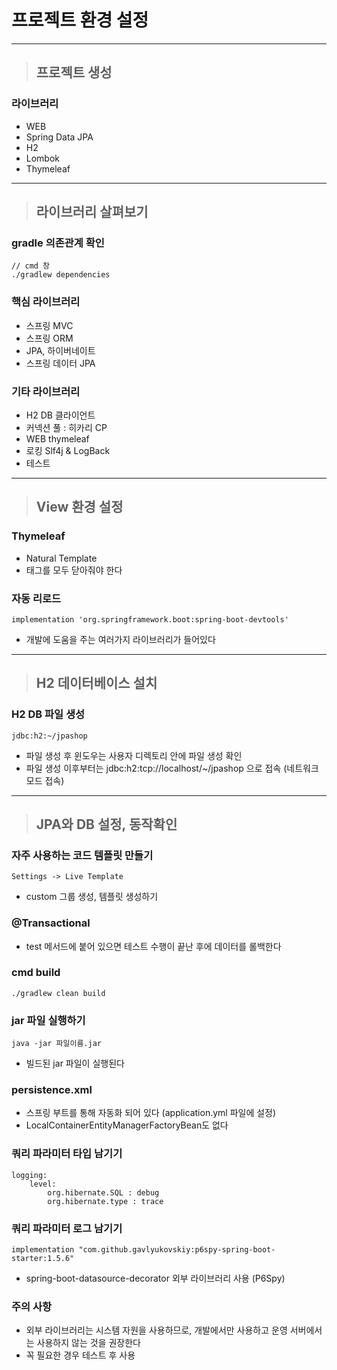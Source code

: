 
# 프로젝트 환경 설정 

----------------------------------------------------------------------------------------------------------------------------------

> ## 프로젝트 생성

### 라이브러리
- WEB
- Spring Data JPA
- H2
- Lombok
- Thymeleaf

----------------------------------------------------------------------------------------------------------------------------------

> ## 라이브러리 살펴보기

### gradle 의존관계 확인
    // cmd 창
    ./gradlew dependencies


### 핵심 라이브러리
- 스프링 MVC
- 스프링 ORM
- JPA, 하이버네이트
- 스프링 데이터 JPA


### 기타 라이브러리
- H2 DB 클라이언트
- 커넥션 풀 : 히카리 CP
- WEB thymeleaf
- 로킹 Slf4j & LogBack
- 테스트

----------------------------------------------------------------------------------------------------------------------------------

> ## View 환경 설정

### Thymeleaf
- Natural Template
- 태그를 모두 닫아줘야 한다


### 자동 리로드
    implementation 'org.springframework.boot:spring-boot-devtools'
- 개발에 도움을 주는 여러가지 라이브러리가 들어있다

----------------------------------------------------------------------------------------------------------------------------------

> ## H2 데이터베이스 설치

### H2 DB 파일 생성
    jdbc:h2:~/jpashop
- 파일 생성 후 윈도우는 사용자 디렉토리 안에 파일 생성 확인
- 파일 생성 이후부터는 jdbc:h2:tcp://localhost/~/jpashop 으로 접속 (네트워크 모드 접속)

----------------------------------------------------------------------------------------------------------------------------------

> ## JPA와 DB 설정, 동작확인

### 자주 사용하는 코드 템플릿 만들기
    Settings -> Live Template 
- custom 그룹 생성, 템플릿 생성하기


### @Transactional
- test 메서드에 붙어 있으면 테스트 수행이 끝난 후에 데이터를 롤백한다


### cmd build
    ./gradlew clean build


### jar 파일 실행하기
    java -jar 파일이름.jar
- 빌드된 jar 파일이 실행된다


### persistence.xml
- 스프링 부트를 통해 자동화 되어 있다 (application.yml 파일에 설정)
- LocalContainerEntityManagerFactoryBean도 없다 


### 쿼리 파라미터 타입 남기기
    logging:
        level:
            org.hibernate.SQL : debug 
            org.hibernate.type : trace


### 쿼리 파라미터 로그 남기기
    implementation "com.github.gavlyukovskiy:p6spy-spring-boot-starter:1.5.6"
- spring-boot-datasource-decorator 외부 라이브러리 사용 (P6Spy)


### 주의 사항
- 외부 라이브러리는 시스템 자원을 사용하므로, 개발에서만 사용하고 운영 서버에서는 사용하지 않는 것을 권장한다 
- 꼭 필요한 경우 테스트 후 사용















